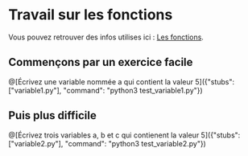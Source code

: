 # Travail sur les fonctions

Vous pouvez retrouver des infos utilises ici : [Les fonctions](https://fr.wikibooks.org/wiki/Programmation_Python/Fonctions).

## Commençons par un exercice facile

@[Écrivez une variable nommée a qui contient la valeur 5]({"stubs": ["variable1.py"], "command": "python3 test_variable1.py"})

## Puis plus difficile

@[Écrivez trois variables a, b et c qui contienent la valeur 5]({"stubs": ["variable2.py"], "command": "python3 test_variable2.py"})

